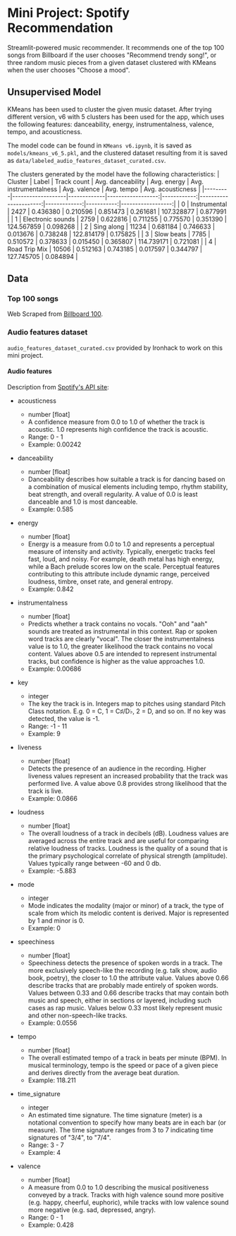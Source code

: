 # Mini Project: Spotify Recommendation

Streamlit-powered music recommender. It recommends one of the top 100 songs from Billboard if the user chooses "Recommend trendy song!", or three random music pieces from a given dataset clustered with KMeans when the user chooses "Choose a mood".

## Unsupervised Model
KMeans has been used to cluster the given music dataset. After trying different version, v6 with 5 clusters has been used for the app, which uses the following features: danceability, energy, instrumentalness, valence, tempo, and acousticness.

The model code can be found in `KMeans v6.ipynb`, it is saved as `models/kmeans_v6_5.pkl`, and the clustered dataset resulting from it is saved as `data/labeled_audio_features_dataset_curated.csv`.

The clusters generated by the model have the following characteristics:
| Cluster | Label             | Track count | Avg. danceability | Avg. energy | Avg. instrumentalness | Avg. valence | Avg. tempo | Avg. acousticness |
|---------|-------------------|-------------|------------------:|------------:|----------------------:|-------------:|-----------:|------------------:|
| 0       |    Instrumental   |     2427    |          0.436380 |    0.210596 |              0.851473 |     0.261681 | 107.328877 |          0.877991 |
| 1       | Electronic sounds |     2759    |          0.622816 |    0.711255 |              0.775570 |     0.351390 | 124.567859 |          0.098268 |
| 2       |     Sing along    |    11234    |          0.681184 |    0.746633 |              0.013676 |     0.738248 | 122.814179 |          0.175825 |
| 3       | Slow beats        | 7785        |          0.510572 |    0.378633 |              0.015450 |     0.365807 | 114.739171 |          0.721081 |
| 4       | Road Trip Mix         | 10506       |          0.512163 |    0.743185 |              0.017597 |     0.344797 | 127.745705 |          0.084894 |

## Data

### Top 100 songs
Web Scraped from [Billboard 100](https://www.billboard.com/charts/hot-100/).

### Audio features dataset
`audio_features_dataset_curated.csv` provided by Ironhack to work on this mini project.

#### Audio features
Description from [Spotify's API site](https://developer.spotify.com/documentation/web-api/reference/get-audio-features):

- acousticness
  - number [float]
  - A confidence measure from 0.0 to 1.0 of whether the track is acoustic. 1.0 represents high confidence the track is acoustic.
  - Range: 0 - 1
  - Example: 0.00242

- danceability
  - number [float]
  - Danceability describes how suitable a track is for dancing based on a combination of musical elements including tempo, rhythm stability, beat strength, and overall regularity. A value of 0.0 is least danceable and 1.0 is most danceable.
  - Example: 0.585

- energy
  - number [float]
  - Energy is a measure from 0.0 to 1.0 and represents a perceptual measure of intensity and activity. Typically, energetic tracks feel fast, loud, and noisy. For example, death metal has high energy, while a Bach prelude scores low on the scale. Perceptual features contributing to this attribute include dynamic range, perceived loudness, timbre, onset rate, and general entropy.
  - Example: 0.842

- instrumentalness
  - number [float]
  - Predicts whether a track contains no vocals. "Ooh" and "aah" sounds are treated as instrumental in this context. Rap or spoken word tracks are clearly "vocal". The closer the instrumentalness value is to 1.0, the greater likelihood the track contains no vocal content. Values above 0.5 are intended to represent instrumental tracks, but confidence is higher as the value approaches 1.0.
  - Example: 0.00686

- key
  - integer
  - The key the track is in. Integers map to pitches using standard Pitch Class notation. E.g. 0 = C, 1 = C♯/D♭, 2 = D, and so on. If no key was detected, the value is -1.
  - Range: -1 - 11
  - Example: 9

- liveness
  - number [float]
  - Detects the presence of an audience in the recording. Higher liveness values represent an increased probability that the track was performed live. A value above 0.8 provides strong likelihood that the track is live.
  - Example: 0.0866

- loudness
  - number [float]
  - The overall loudness of a track in decibels (dB). Loudness values are averaged across the entire track and are useful for comparing relative loudness of tracks. Loudness is the quality of a sound that is the primary psychological correlate of physical strength (amplitude). Values typically range between -60 and 0 db.
  - Example: -5.883

- mode
  - integer
  - Mode indicates the modality (major or minor) of a track, the type of scale from which its melodic content is derived. Major is represented by 1 and minor is 0.
  - Example: 0

- speechiness
  - number [float]
  - Speechiness detects the presence of spoken words in a track. The more exclusively speech-like the recording (e.g. talk show, audio book, poetry), the closer to 1.0 the attribute value. Values above 0.66 describe tracks that are probably made entirely of spoken words. Values between 0.33 and 0.66 describe tracks that may contain both music and speech, either in sections or layered, including such cases as rap music. Values below 0.33 most likely represent music and other non-speech-like tracks.
  - Example: 0.0556

- tempo
  - number [float]
  - The overall estimated tempo of a track in beats per minute (BPM). In musical terminology, tempo is the speed or pace of a given piece and derives directly from the average beat duration.
  - Example: 118.211

- time_signature
  - integer
  - An estimated time signature. The time signature (meter) is a notational convention to specify how many beats are in each bar (or measure). The time signature ranges from 3 to 7 indicating time signatures of "3/4", to "7/4".
  - Range: 3 - 7
  - Example: 4

- valence
  - number [float]
  - A measure from 0.0 to 1.0 describing the musical positiveness conveyed by a track. Tracks with high valence sound more positive (e.g. happy, cheerful, euphoric), while tracks with low valence sound more negative (e.g. sad, depressed, angry).
  - Range: 0 - 1
  - Example: 0.428